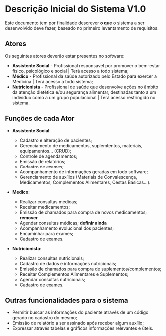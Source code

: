 # Descrição Inicial do Sistema V1.0

Este documento tem por finalidade descrever **o que** o sistema a ser desenvolvido deve fazer, baseado no primeiro levantamento de requisitos.

## Atores

Os seguintes atores deverão estar presentes no software:  

- **Assistente Social** - Profissional responsável por promover o bem-estar físico, psicológico e social | Terá acesso a todo sistema;
- **Médico** - Profissional da saúde autorizado pelo Estado para exercer a Medicina | Terá acesso a todo sistema;
- **Nutricionista** - Profissional de saúde que desenvolve ações no âmbito da atenção dietética e/ou segurança alimentar, destinadas tanto a um indivíduo como a um grupo populacional | Terá acesso restringido no sistema.

## Funções de cada Ator

- **Assistente Social**:
  - Cadastro e alteração de pacientes;
  - Gerenciamento de medicamentos, suplemtentos, materiais, equipamentos... (CRUD);
  - Controle de agendamentos;
  - Emissão de relatórios;
  - Cadastro de exames;
  - Acompanhamento de informações geradas em todo software;
  - Gerenciamento de auxílios (Materiais de Convalescença, Medicamentos, Complementos Alimentares, Cestas Básicas...).

- **Medico**:
  - Realizar consultas médicas;
  - Receitar medicamentos;
  - Emissão de chamados para compra de novos medicamentos; __remover__
  - Agendar consultas médicas;  __definir ainda__
  - Acompanhamento evolucional dos pacientes;
  - Encaminhar para exames;
  - Cadastro de exames.

- **Nutricionista**:
  - Realizar consultas nutricionais;
  - Cadastro de dados e informações nutricionais;
  - Emissão de chamados para compra de suplementos/complementos;
  - Receitar Complementos Alimentares e Suplementos;
  - Agendar consultas nutricionais;
  - Cadastro de exames.

## Outras funcionalidades para o sistema

- Permitir buscar as informações do paciente através de um código gerado no cadastro do mesmo;
- Emissão de relatório a ser assinado após receber algum auxílio;
- Expressar através tabelas e gráficos informações relevantes e úteis.

